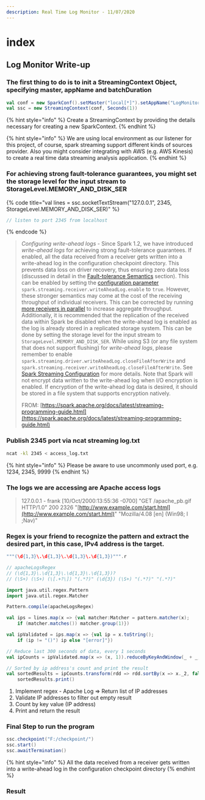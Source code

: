 ```yaml
---
description: Real Time Log Monitor - 11/07/2020
---
```


# index

## Log Monitor Write-up

### The first thing to do is to init a StreamingContext Object, specifying master, appName and batchDuration

```scala
val conf = new SparkConf().setMaster("local[*]").setAppName("LogMonitor")
val ssc = new StreamingContext(conf, Seconds(1))
```

{% hint style="info" %}
Create a StreamingContext by providing the details necessary for creating a new SparkContext.
{% endhint %}

{% hint style="info" %}
We are using local environment as our listener for this project, of course, spark streaming support different kinds of sources provider. Also you might consider integrating with AWS \(e.g. AWS Kinesis\) to create a real time data streaming analysis application.
{% endhint %}

### For achieving strong fault-tolerance guarantees, you might set the storage level for the input stream to StorageLevel.MEMORY\_AND\_DISK\_SER

{% code title="val lines = ssc.socketTextStream\(\"127.0.0.1\", 2345, StorageLevel.MEMORY\_AND\_DISK\_SER\)" %}
```scala
// listen to port 2345 from localhost
```
{% endcode %}

> _Configuring write-ahead logs_ - Since Spark 1.2, we have introduced _write-ahead logs_ for achieving strong fault-tolerance guarantees. If enabled, all the data received from a receiver gets written into a write-ahead log in the configuration checkpoint directory. This prevents data loss on driver recovery, thus ensuring zero data loss \(discussed in detail in the [Fault-tolerance Semantics](https://spark.apache.org/docs/latest/streaming-programming-guide.html#fault-tolerance-semantics) section\). This can be enabled by setting the [configuration parameter](https://spark.apache.org/docs/latest/configuration.html#spark-streaming) `spark.streaming.receiver.writeAheadLog.enable` to `true`. However, these stronger semantics may come at the cost of the receiving throughput of individual receivers. This can be corrected by running [more receivers in parallel](https://spark.apache.org/docs/latest/streaming-programming-guide.html#level-of-parallelism-in-data-receiving) to increase aggregate throughput. Additionally, it is recommended that the replication of the received data within Spark be disabled when the write-ahead log is enabled as the log is already stored in a replicated storage system. This can be done by setting the storage level for the input stream to `StorageLevel.MEMORY_AND_DISK_SER`. While using S3 \(or any file system that does not support flushing\) for _write-ahead logs_, please remember to enable `spark.streaming.driver.writeAheadLog.closeFileAfterWrite` and `spark.streaming.receiver.writeAheadLog.closeFileAfterWrite`. See [Spark Streaming Configuration](https://spark.apache.org/docs/latest/configuration.html#spark-streaming) for more details. Note that Spark will not encrypt data written to the write-ahead log when I/O encryption is enabled. If encryption of the write-ahead log data is desired, it should be stored in a file system that supports encryption natively.
>
> FROM: [https://spark.apache.org/docs/latest/streaming-programming-guide.html](https://spark.apache.org/docs/latest/streaming-programming-guide.html)

### Publish 2345 port via ncat streaming log.txt

```bash
ncat -kl 2345 < access_log.txt
```

{% hint style="info" %}
Please be aware to use uncommonly used port, e.g. 1234, 2345, 9999
{% endhint %}

### The logs we are accessing are Apache access logs

> 127.0.0.1 - frank \[10/Oct/2000:13:55:36 -0700\] "GET /apache\_pb.gif HTTP/1.0" 200 2326 "[http://www.example.com/start.html](http://www.example.com/start.html)" "Mozilla/4.08 \[en\] \(Win98; I ;Nav\)"

### Regex is your friend to recognize the pattern and extract the desired part, in this case, IPv4 address is the target.

```scala
"""(\d{1,3}\.\d{1,3}\.\d{1,3}\.\d{1,3})""".r

// apacheLogsRegex
// (\d{1,3}\.\d{1,3}\.\d{1,3}\.\d{1,3})? 
// (\S+) (\S+) (\[.+?\]) "(.*?)" (\d{3}) (\S+) "(.*?)" "(.*?)"
```

```scala
import java.util.regex.Pattern
import java.util.regex.Matcher

Pattern.compile(apacheLogsRegex)

val ips = lines.map(x => {val matcher:Matcher = pattern.matcher(x); 
    if (matcher.matches()) matcher.group(1)})

val ipValidated = ips.map(x => {val ip = x.toString(); 
    if (ip != "()") ip else "[error]"})

// Reduce last 300 seconds of data, every 1 seconds
val ipCounts = ipValidated.map(x => (x, 1)).reduceByKeyAndWindow(_ + _, _ - _, Seconds(30), Seconds(1))

// Sorted by ip address's count and print the result
val sortedResults = ipCounts.transform(rdd => rdd.sortBy(x => x._2, false))
    sortedResults.print()
```

1. Implement regex - Apache Log =&gt; Return list of IP addresses
2. Validate IP addresses to filter out empty result
3. Count by key value \(IP address\)
4. Print and return the result

### Final Step to run the program

```scala
ssc.checkpoint("F:/checkpoint/")
ssc.start()
ssc.awaitTermination()
```

{% hint style="info" %}
All the data received from a receiver gets written into a write-ahead log in the configuration checkpoint directory
{% endhint %}

### Result

